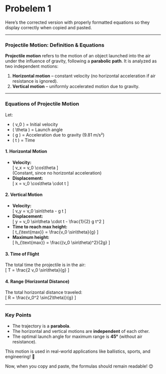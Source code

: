 # Probelem 1
Here’s the corrected version with properly formatted equations so they display correctly when copied and pasted.  

---

### **Projectile Motion: Definition & Equations**  

**Projectile motion** refers to the motion of an object launched into the air under the influence of gravity, following a **parabolic path**. It is analyzed as two independent motions:  

1. **Horizontal motion** – constant velocity (no horizontal acceleration if air resistance is ignored).  
2. **Vertical motion** – uniformly accelerated motion due to gravity.  

---

### **Equations of Projectile Motion**  

Let:  
- \( v_0 \) = Initial velocity  
- \( \theta \) = Launch angle  
- \( g \) = Acceleration due to gravity (9.81 m/s²)  
- \( t \) = Time  

#### **1. Horizontal Motion**  
- **Velocity:**  
  \[
  v_x = v_0 \cos\theta
  \]  
  (Constant, since no horizontal acceleration)  
- **Displacement:**  
  \[
  x = v_0 \cos\theta \cdot t
  \]  

#### **2. Vertical Motion**  
- **Velocity:**  
  \[
  v_y = v_0 \sin\theta - g t
  \]  
- **Displacement:**  
  \[
  y = v_0 \sin\theta \cdot t - \frac{1}{2} g t^2
  \]  
- **Time to reach max height:**  
  \[
  t_{\text{max}} = \frac{v_0 \sin\theta}{g}
  \]  
- **Maximum height:**  
  \[
  h_{\text{max}} = \frac{(v_0 \sin\theta)^2}{2g}
  \]  

#### **3. Time of Flight**  
The total time the projectile is in the air:  
  \[
  T = \frac{2 v_0 \sin\theta}{g}
  \]  

#### **4. Range (Horizontal Distance)**  
The total horizontal distance traveled:  
  \[
  R = \frac{v_0^2 \sin(2\theta)}{g}
  \]  

---

### **Key Points**  
- The trajectory is a **parabola**.  
- The horizontal and vertical motions are **independent** of each other.  
- The optimal launch angle for maximum range is **45°** (without air resistance).  

This motion is used in real-world applications like ballistics, sports, and engineering! 🚀  

Now, when you copy and paste, the formulas should remain readable! 😊